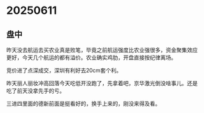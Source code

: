 # 20250611

## 盘中

昨天没去航运去买农业真是败笔，毕竟之前航运强度比农业强很多，资金聚集效应更好，今天几个航运的都有溢价。农业确实鸡肋，开盘直接按纪律离场。

竞价进了点深成交，深圳有利好去20cm套个利。

昨天丽人丽妆冲高回落今天吃低开没跑了，先拿着吧，京华激光倒没啥事儿。还是吃了前天没拿先手的亏。

三进四里面的德新前面是挺看好的，换手上来的，刚没来得及看。
